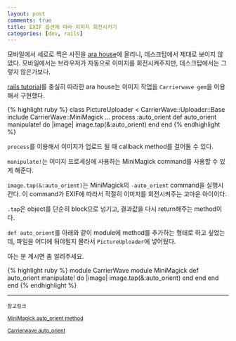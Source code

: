 ```yaml
---
layout: post
comments: true
title: EXIF 옵션에 따라 이미지 회전시키기
categories: [dev, rails]
---
```


모바일에서 세로로 찍은 사진을 [ara house](https://ara-house.herokuapp.com)에 올리니, 데스크탑에서 제대로 보이지 않았다.
모바일에서는 브라우저가 자동으로 이미지를 회전시켜주지만, 데스크탑에서는 그렇지 않은가보다.

[rails tutorial](https://www.railstutorial.org/)를 충실히 따라한 ara house는 이미지 작업을 ```Carrierwave gem```을 이용해서 구현했다.

{% highlight ruby %}
class PictureUploader < CarrierWave::Uploader::Base
  include CarrierWave::MiniMagick
  ...
  process :auto_orient
  def auto_orient
    manipulate! do |image|
      image.tap(&:auto_orient)
    end
  end
{% endhighlight %}

`process`를 이용해서 이미지가 업로드 될 때 callback method를 걸어둘 수 있다.

`manipulate!`는 이미지 프로세싱에 사용하는 MiniMagick command를 사용할 수 있게 해준다.

`image.tap(&:auto_orient)`는 MiniMagick의 `-auto_orient` command을 실행시킨다. 이 command가 EXIF에 따라서 적절히 이미지를 회전시켜주는 고마운 아이이다.

`.tap`은 object를 단순히 block으로 넘기고, 결과값을 다시 return해주는 method이다.

`def auto_orient`를 아래와 같이 module에 method를 추가하는 형태로 하고 싶었는데, 파일을 어디에 둬야될지 몰라서 `PictureUploader`에 넣어뒀다.

아는 분 계시면 좀 알려주세요.

{% highlight ruby %}
module CarrierWave
  module MiniMagick
    def auto_orient
      manipulate! do |image|
        image.tap(&:auto_orient)
      end
    end
  end
end
{% endhighlight %}



-----
<small>참고링크</small>

<small>[MiniMagick auto_orient method](http://www.imagemagick.org/script/command-line-options.php#auto-orient)</small>

<small>[Carrierwave auto_orient](https://gist.github.com/tanraya/7438337)</small>


